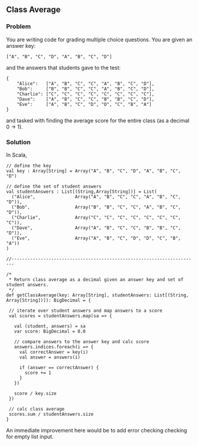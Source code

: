 ## Class Average

### Problem
You are writing code for grading multiple choice questions. You are given an answer key:

```["A", "B", "C", "D", "A", "B", "C", "D"]```

and the answers that students gave to the test:

```
{
    "Alice":   ["A", "B", "C", "C", "A", "B", "C", "D"],
    "Bob":     ["B", "B", "C", "C", "A", "B", "C", "D"],
    "Charlie": ["C", "C", "C", "C", "C", "C", "C", "C"],
    "Dave":    ["A", "B", "C", "C", "B", "B", "C", "D"],
    "Eve":     ["A", "B", "C", "D", "D", "C", "B", "A"]
}
```

and tasked with finding the average score for the entire class (as a decimal 0 -> 1).


### Solution 
In Scala,
```
// define the key
val key : Array[String] = Array("A", "B", "C", "D", "A", "B", "C", "D")

// define the set of student answers
val studentAnswers : List[(String,Array[String])] = List(
  ("Alice",               Array("A", "B", "C", "C", "A", "B", "C", "D")),
  ("Bob",                 Array("B", "B", "C", "C", "A", "B", "C", "D")),
  ("Charlie",             Array("C", "C", "C", "C", "C", "C", "C", "C")),
  ("Dave",                Array("A", "B", "C", "C", "B", "B", "C", "D")),
  ("Eve",                 Array("A", "B", "C", "D", "D", "C", "B", "A"))
)

//-----------------------------------------------------------------------

/*
 * Return class average as a decimal given an answer key and set of student answers.
 */ 
def getClassAverage(key: Array[String], studentAnswers: List[(String, Array[String])]): BigDecimal = {

 // iterate over student answers and map answers to a score
 val scores = studentAnswers.map(sa => {

   val (student, answers) = sa
   var score: BigDecimal = 0.0

   // compare answers to the answer key and calc score
   answers.indices.foreach(i => {
     val correctAnswer = key(i)
     val answer = answers(i)

     if (answer == correctAnswer) {
       score += 1
     }
   })

   score / key.size
 })

 // calc class average
 scores.sum / studentAnswers.size
}
```

An immediate improvement here would be to add error checking checking for empty list input.
